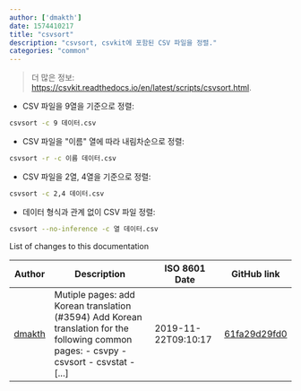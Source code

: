 ```yaml
---
author: ['dmakth']
date: 1574410217
title: "csvsort"
description: "csvsort, csvkit에 포함된 CSV 파일을 정렬."
categories: "common"
---
```

> 더 많은 정보: <https://csvkit.readthedocs.io/en/latest/scripts/csvsort.html>.

- CSV 파일을 9열을 기준으로 정렬:

```bash
csvsort -c 9 데이터.csv
```

- CSV 파일을 "이름" 열에 따라 내림차순으로 정렬:

```bash
csvsort -r -c 이름 데이터.csv
```

- CSV 파일을 2열, 4열을 기준으로 정렬:

```bash
csvsort -c 2,4 데이터.csv
```

- 데이터 형식과 관계 없이 CSV 파일 정렬:

```bash
csvsort --no-inference -c 열 데이터.csv
```
List of changes to this documentation


Author | Description | ISO 8601 Date | GitHub link
------|-----|-----|-----
[dmakth](mailto:49394293+dmakth@users.noreply.github.com) | Mutiple pages: add Korean translation (#3594) Add Korean translation for the following common pages: - csvpy - csvsort - csvstat - [...] | 2019-11-22T09:10:17 | [61fa29d29fd0](https://github.com/tldr-pages/tldr/commit/61fa29d29fd0c99587f5d0069bb7587567db3c32)

